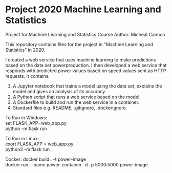 # Project 2020 Machine Learning and Statistics
Project for Machine Learning and Statistics Course
Author: Micheál Cannon

This repository contains files for the project in "Machine Learning and Statistics" in 2020.

I created a web service that uses machine learning to make predictions based on the data set powerproduction.
I then developed a web service that responds with predicted power values based on speed values sent as HTTP requests. 
It contains:
1. A Jupyter notebook that trains a model using the data set, explains the model and gives an analysis of its accuracy.
2. A Python script that runs a web service based on the model.
3. A Dockerfile to build and run the web service in a container.
4. Standard files e.g. README, .gitignore, .dockerignore.

To Run in Windows:  
set FLASK_APP=web_app.py  
python -m flask run  

To Run in Linux:  
exort FLASK_APP = web_app.py  
python3 -m flask run  

Docker:
docker build . -t power-image  
docker run --name power-container -d -p 5000:5000 power-image
